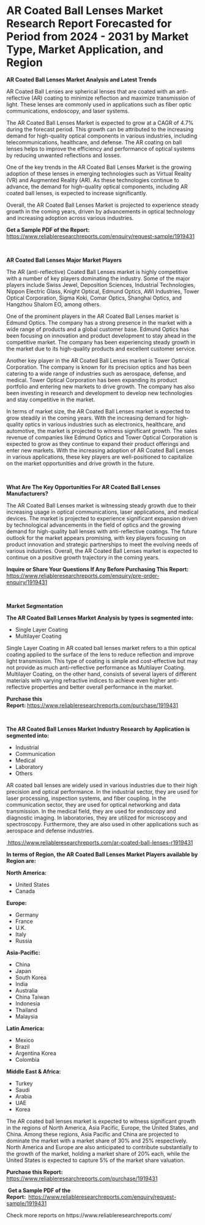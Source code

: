 <p><h1>AR Coated Ball Lenses Market Research Report Forecasted for Period from 2024 -  2031 by Market Type, Market Application, and Region</h1></p><p><strong>AR Coated Ball Lenses Market Analysis and Latest Trends</strong></p>
<p><p>AR Coated Ball Lenses are spherical lenses that are coated with an anti-reflective (AR) coating to minimize reflection and maximize transmission of light. These lenses are commonly used in applications such as fiber optic communications, endoscopy, and laser systems.</p><p>The AR Coated Ball Lenses Market is expected to grow at a CAGR of 4.7% during the forecast period. This growth can be attributed to the increasing demand for high-quality optical components in various industries, including telecommunications, healthcare, and defense. The AR coating on ball lenses helps to improve the efficiency and performance of optical systems by reducing unwanted reflections and losses.</p><p>One of the key trends in the AR Coated Ball Lenses Market is the growing adoption of these lenses in emerging technologies such as Virtual Reality (VR) and Augmented Reality (AR). As these technologies continue to advance, the demand for high-quality optical components, including AR coated ball lenses, is expected to increase significantly.</p><p>Overall, the AR Coated Ball Lenses Market is projected to experience steady growth in the coming years, driven by advancements in optical technology and increasing adoption across various industries.</p></p>
<p><strong>Get a Sample PDF of the Report:&nbsp;</strong> <a href="https://www.reliableresearchreports.com/enquiry/request-sample/1919431">https://www.reliableresearchreports.com/enquiry/request-sample/1919431</a></p>
<p>&nbsp;</p>
<p><strong>AR Coated Ball Lenses Major Market Players</strong></p>
<p><p>The AR (anti-reflective) Coated Ball Lenses market is highly competitive with a number of key players dominating the industry. Some of the major players include Swiss Jewel, Deposition Sciences, Industrial Technologies, Nippon Electric Glass, Knight Optical, Edmund Optics, AWI Industries, Tower Optical Corporation, Sigma Koki, Comar Optics, Shanghai Optics, and Hangzhou Shalom EO, among others.</p><p>One of the prominent players in the AR Coated Ball Lenses market is Edmund Optics. The company has a strong presence in the market with a wide range of products and a global customer base. Edmund Optics has been focusing on innovation and product development to stay ahead in the competitive market. The company has been experiencing steady growth in the market due to its high-quality products and excellent customer service.</p><p>Another key player in the AR Coated Ball Lenses market is Tower Optical Corporation. The company is known for its precision optics and has been catering to a wide range of industries such as aerospace, defense, and medical. Tower Optical Corporation has been expanding its product portfolio and entering new markets to drive growth. The company has also been investing in research and development to develop new technologies and stay competitive in the market.</p><p>In terms of market size, the AR Coated Ball Lenses market is expected to grow steadily in the coming years. With the increasing demand for high-quality optics in various industries such as electronics, healthcare, and automotive, the market is projected to witness significant growth. The sales revenue of companies like Edmund Optics and Tower Optical Corporation is expected to grow as they continue to expand their product offerings and enter new markets. With the increasing adoption of AR Coated Ball Lenses in various applications, these key players are well-positioned to capitalize on the market opportunities and drive growth in the future.</p></p>
<p>&nbsp;</p>
<p><strong>What Are The Key Opportunities For AR Coated Ball Lenses Manufacturers?</strong></p>
<p><p>The AR Coated Ball Lenses market is witnessing steady growth due to their increasing usage in optical communications, laser applications, and medical devices. The market is projected to experience significant expansion driven by technological advancements in the field of optics and the growing demand for high-quality ball lenses with anti-reflective coatings. The future outlook for the market appears promising, with key players focusing on product innovation and strategic partnerships to meet the evolving needs of various industries. Overall, the AR Coated Ball Lenses market is expected to continue on a positive growth trajectory in the coming years.</p></p>
<p><strong>Inquire or Share Your Questions If Any Before Purchasing This Report:</strong> <a href="https://www.reliableresearchreports.com/enquiry/pre-order-enquiry/1919431">https://www.reliableresearchreports.com/enquiry/pre-order-enquiry/1919431</a></p>
<p>&nbsp;</p>
<p><strong>Market Segmentation</strong></p>
<p><strong>The AR Coated Ball Lenses Market Analysis by types is segmented into:</strong></p>
<p><ul><li>Single Layer Coating</li><li>Multilayer Coating</li></ul></p>
<p><p>Single Layer Coating in AR coated ball lenses market refers to a thin optical coating applied to the surface of the lens to reduce reflection and improve light transmission. This type of coating is simple and cost-effective but may not provide as much anti-reflective performance as Multilayer Coating. Multilayer Coating, on the other hand, consists of several layers of different materials with varying refractive indices to achieve even higher anti-reflective properties and better overall performance in the market.</p></p>
<p><strong>Purchase this Report:&nbsp;</strong><a href="https://www.reliableresearchreports.com/purchase/1919431">https://www.reliableresearchreports.com/purchase/1919431</a></p>
<p>&nbsp;</p>
<p><strong>The AR Coated Ball Lenses Market Industry Research by Application is segmented into:</strong></p>
<p><ul><li>Industrial</li><li>Communication</li><li>Medical</li><li>Laboratory</li><li>Others</li></ul></p>
<p><p>AR coated ball lenses are widely used in various industries due to their high precision and optical performance. In the industrial sector, they are used for laser processing, inspection systems, and fiber coupling. In the communication sector, they are used for optical networking and data transmission. In the medical field, they are used for endoscopy and diagnostic imaging. In laboratories, they are utilized for microscopy and spectroscopy. Furthermore, they are also used in other applications such as aerospace and defense industries.</p></p>
<p><a href="https://www.reliableresearchreports.com/ar-coated-ball-lenses-r1919431">&nbsp;https://www.reliableresearchreports.com/ar-coated-ball-lenses-r1919431</a></p>
<p><strong>In terms of Region, the AR Coated Ball Lenses Market Players available by Region are:</strong></p>
<p>
    <p> <strong> North America: </strong>
        <ul>
            <li>United States</li>
            <li>Canada</li>
        </ul>
        </p> 
    <p> <strong> Europe: </strong>
        <ul>
            <li>Germany</li>
            <li>France</li>
            <li>U.K.</li>
            <li>Italy</li>
            <li>Russia</li>
        </ul>
        </p> 
    <p> <strong> Asia-Pacific: </strong>
        <ul>
            <li>China</li>
            <li>Japan</li>
            <li>South Korea</li>
            <li>India</li>
            <li>Australia</li>
            <li>China Taiwan</li>
            <li>Indonesia</li>
            <li>Thailand</li>
            <li>Malaysia</li>
        </ul>
        </p> 
    <p> <strong> Latin America: </strong>
        <ul>
            <li>Mexico</li>
            <li>Brazil</li>
            <li>Argentina Korea</li>
            <li>Colombia</li>
        </ul>
        </p> 
    <p> <strong> Middle East & Africa: </strong>
        <ul>
            <li>Turkey</li>
            <li>Saudi</li>
            <li>Arabia</li>
            <li>UAE</li>
            <li>Korea</li>
        </ul>
    </p>
    </p>
<p><p>The AR coated ball lenses market is expected to witness significant growth in the regions of North America, Asia Pacific, Europe, the United States, and China. Among these regions, Asia Pacific and China are projected to dominate the market with a market share of 30% and 25% respectively. North America and Europe are also anticipated to contribute substantially to the growth of the market, holding a market share of 20% each, while the United States is expected to capture 5% of the market share valuation.</p></p>
<p><strong>Purchase this Report: </strong><a href="https://www.reliableresearchreports.com/purchase/1919431">https://www.reliableresearchreports.com/purchase/1919431</a></p>
<p>&nbsp;<strong>Get a Sample PDF of the Report:&nbsp;&nbsp;</strong><a href="https://www.reliableresearchreports.com/enquiry/request-sample/1919431">https://www.reliableresearchreports.com/enquiry/request-sample/1919431</a></p>
<p><strong></strong></p>
<p>Check more reports on https://www.reliableresearchreports.com/</p>